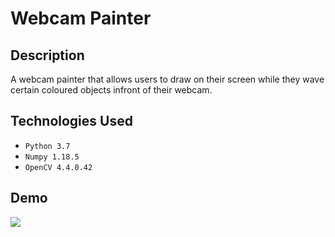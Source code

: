 # Webcam Painter

## Description
A webcam painter that allows users to draw on their screen while they wave certain coloured objects infront of their webcam.

## Technologies Used
- `Python 3.7`
- `Numpy 1.18.5`
- `OpenCV 4.4.0.42`

## Demo 
![](GIF/webcam_painter.gif)
